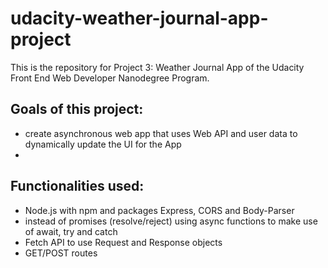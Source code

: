 # udacity-weather-journal-app-project

This is the repository for Project 3: Weather Journal App of the Udacity Front End Web Developer Nanodegree Program.

## Goals of this project:
- create asynchronous web app that uses Web API and user data to dynamically update the UI for the App
- 

## Functionalities used:
- Node.js with npm and packages Express, CORS and Body-Parser
- instead of promises (resolve/reject) using async functions to make use of await, try and catch
- Fetch API to use Request and Response objects
- GET/POST routes